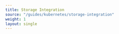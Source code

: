 ```yaml
--- 
title: Storage Integration 
source: "/guides/kubernetes/storage-integration" 
weight: 1 
layout: single 
--- 
```

